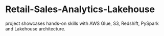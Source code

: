 # Retail-Sales-Analytics-Lakehouse
project showcases hands-on skills with AWS Glue, S3, Redshift, PySpark and Lakehouse architecture.
